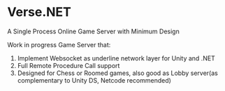# Verse.NET
A Single Process Online Game Server with Minimum Design

Work in progress Game Server that:
1. Implement Websocket as underline network layer for Unity and .NET
2. Full Remote Procedure Call support
3. Designed for Chess or Roomed games, also good as Lobby server(as complementary to Unity DS, Netcode recommended)
